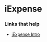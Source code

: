# iExpense


### Links that help

- [iExpense Intro](https://www.hackingwithswift.com/books/ios-swiftui/iexpense-introduction)